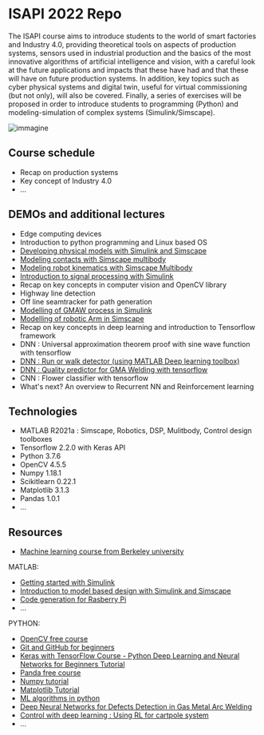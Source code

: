 # ISAPI 2022 Repo

The ISAPI course aims to introduce students to the world of smart factories and Industry 4.0, providing theoretical tools on aspects of production systems, sensors used in industrial production and the basics of the most innovative algorithms of artificial intelligence and vision, with a careful look at the future applications and impacts that these have had and that these will have on future production systems. In addition, key topics such as cyber physical systems and digital twin, useful for virtual commissioning (but not only), will also be covered. Finally, a series of exercises will be proposed in order to introduce students to programming (Python) and modeling-simulation of complex systems (Simulink/Simscape).

![immagine](https://user-images.githubusercontent.com/97847032/161941159-afe40fa3-4c68-41c5-8835-86d0d80a2f93.png)


## Course schedule

* Recap on production systems
* Key concept of Industry 4.0
* ...

## DEMOs and additional lectures

* Edge computing devices 
* Introduction to python programming and Linux based OS
* [Developing physical models with Simulink and Simscape](https://github.com/giuliomattera/ISAPI2022/blob/main/1_MATLAB_EXE/my_system.slx)
* [Modeling contacts with Simscape multibody](https://github.com/giuliomattera/ISAPI2022/blob/main/1_MATLAB_EXE/contact.slx)
* [Modeling robot kinematics with Simscape Multibody](https://github.com/giuliomattera/ISAPI2022/blob/main/1_MATLAB_EXE/only_robot.slx)
* [Introduction to signal processing with Simulink](https://github.com/giuliomattera/ISAPI2022/tree/main/1_MATLAB_EXE/1.SignalProcessingSimulink)
* Recap on key concepts in computer vision and OpenCV library
* Highway line detection
* Off line seamtracker for path generation
* [Modelling of GMAW process in Simulink](https://github.com/giuliomattera/ISAPI2022/tree/main/1_MATLAB_EXE/2_GMAW_Model)
* [Modelling of robotic Arm in Simscape](https://github.com/giuliomattera/ISAPI2022/tree/main/1_MATLAB_EXE/3_RobotViperS850_Model)
* Recap on key concepts in deep learning and introduction to Tensorflow framework
* DNN : Universal approximation theorem proof with sine wave function with tensorflow
* [DNN : Run or walk detector (using MATLAB Deep learning toolbox)](https://github.com/giuliomattera/ISAPI2022/tree/main/2_PYTHON_EXE/Run_Walk_detector)
* [DNN : Quality predictor for GMA Welding with tensorflow](https://github.com/giuliomattera/ISAPI2022/tree/main/2_PYTHON_EXE/DefectDet_Welding)
* CNN : Flower classifier with tensorflow
* What's next? An overview to Recurrent NN and Reinforcement learning


## Technologies
* MATLAB R2021a : Simscape, Robotics, DSP, Mulitbody, Control design toolboxes
* Tensorflow 2.2.0 with Keras API
* Python 3.7.6
* OpenCV 4.5.5
* Numpy 1.18.1
* Scikitlearn 0.22.1
* Matplotlib 3.1.3
* Pandas 1.0.1
* ...
## Resources 

* [Machine learning course from Berkeley university](https://ml.berkeley.edu/blog/tag/crash-course)

MATLAB: 
* [Getting started with Simulink](https://www.youtube.com/watch?v=iOmqgewj5XI&list=PL484BA2AD3AE4C2D0&index=3)
* [Introduction to model based design with Simulink and Simscape](https://www.youtube.com/watch?v=Jj4jPiWUO2Y&list=PLF0zuIDWcRPp-MnYDHb337HH_guGHxYKy&index=3)
* [Code generation for Rasberry Pi](https://www.youtube.com/watch?v=wWLBugWJLwQ)
* ...

PYTHON: 
* [OpenCV free course](https://www.youtube.com/watch?v=oXlwWbU8l2o)
* [Git and GitHub for beginners](https://www.youtube.com/watch?v=RGOj5yH7evk)
* [Keras with TensorFlow Course - Python Deep Learning and Neural Networks for Beginners Tutorial](https://www.youtube.com/watch?v=qFJeN9V1ZsI)
* [Panda free course](https://www.youtube.com/watch?v=vmEHCJofslg)
* [Numpy tutorial](https://www.youtube.com/watch?v=QUT1VHiLmmI)
* [Matplotlib Tutorial](https://www.youtube.com/watch?v=cTJBJH8hacc)
* [ML algorithms in python](https://the-algorithms.com/category/machinelearning)
* [Deep Neural Networks for Defects Detection in Gas Metal Arc Welding](https://www.researchgate.net/publication/359700144_Deep_Neural_Networks_for_Defects_Detection_in_Gas_Metal_Arc_Welding)
* [Control with deep learning : Using RL for cartpole system](https://github.com/giuliomattera/Cartpole-QAC-DDPG-agent-ros-bridge-for-simulink)
* ...

